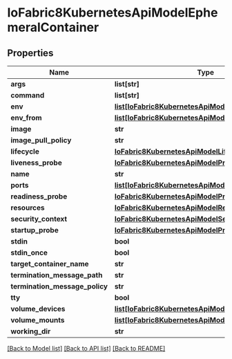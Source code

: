 # IoFabric8KubernetesApiModelEphemeralContainer

## Properties
Name | Type | Description | Notes
------------ | ------------- | ------------- | -------------
**args** | **list[str]** |  | [optional] 
**command** | **list[str]** |  | [optional] 
**env** | [**list[IoFabric8KubernetesApiModelEnvVar]**](IoFabric8KubernetesApiModelEnvVar.md) |  | [optional] 
**env_from** | [**list[IoFabric8KubernetesApiModelEnvFromSource]**](IoFabric8KubernetesApiModelEnvFromSource.md) |  | [optional] 
**image** | **str** |  | [optional] 
**image_pull_policy** | **str** |  | [optional] 
**lifecycle** | [**IoFabric8KubernetesApiModelLifecycle**](IoFabric8KubernetesApiModelLifecycle.md) |  | [optional] 
**liveness_probe** | [**IoFabric8KubernetesApiModelProbe**](IoFabric8KubernetesApiModelProbe.md) |  | [optional] 
**name** | **str** |  | [optional] 
**ports** | [**list[IoFabric8KubernetesApiModelContainerPort]**](IoFabric8KubernetesApiModelContainerPort.md) |  | [optional] 
**readiness_probe** | [**IoFabric8KubernetesApiModelProbe**](IoFabric8KubernetesApiModelProbe.md) |  | [optional] 
**resources** | [**IoFabric8KubernetesApiModelResourceRequirements**](IoFabric8KubernetesApiModelResourceRequirements.md) |  | [optional] 
**security_context** | [**IoFabric8KubernetesApiModelSecurityContext**](IoFabric8KubernetesApiModelSecurityContext.md) |  | [optional] 
**startup_probe** | [**IoFabric8KubernetesApiModelProbe**](IoFabric8KubernetesApiModelProbe.md) |  | [optional] 
**stdin** | **bool** |  | [optional] 
**stdin_once** | **bool** |  | [optional] 
**target_container_name** | **str** |  | [optional] 
**termination_message_path** | **str** |  | [optional] 
**termination_message_policy** | **str** |  | [optional] 
**tty** | **bool** |  | [optional] 
**volume_devices** | [**list[IoFabric8KubernetesApiModelVolumeDevice]**](IoFabric8KubernetesApiModelVolumeDevice.md) |  | [optional] 
**volume_mounts** | [**list[IoFabric8KubernetesApiModelVolumeMount]**](IoFabric8KubernetesApiModelVolumeMount.md) |  | [optional] 
**working_dir** | **str** |  | [optional] 

[[Back to Model list]](../README.md#documentation-for-models) [[Back to API list]](../README.md#documentation-for-api-endpoints) [[Back to README]](../README.md)

